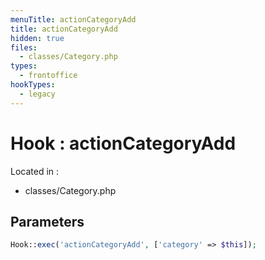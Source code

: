```yaml
---
menuTitle: actionCategoryAdd
title: actionCategoryAdd
hidden: true
files:
  - classes/Category.php
types:
  - frontoffice
hookTypes:
  - legacy
---
```


# Hook : actionCategoryAdd

Located in :

  - classes/Category.php

## Parameters

```php
Hook::exec('actionCategoryAdd', ['category' => $this]);
```